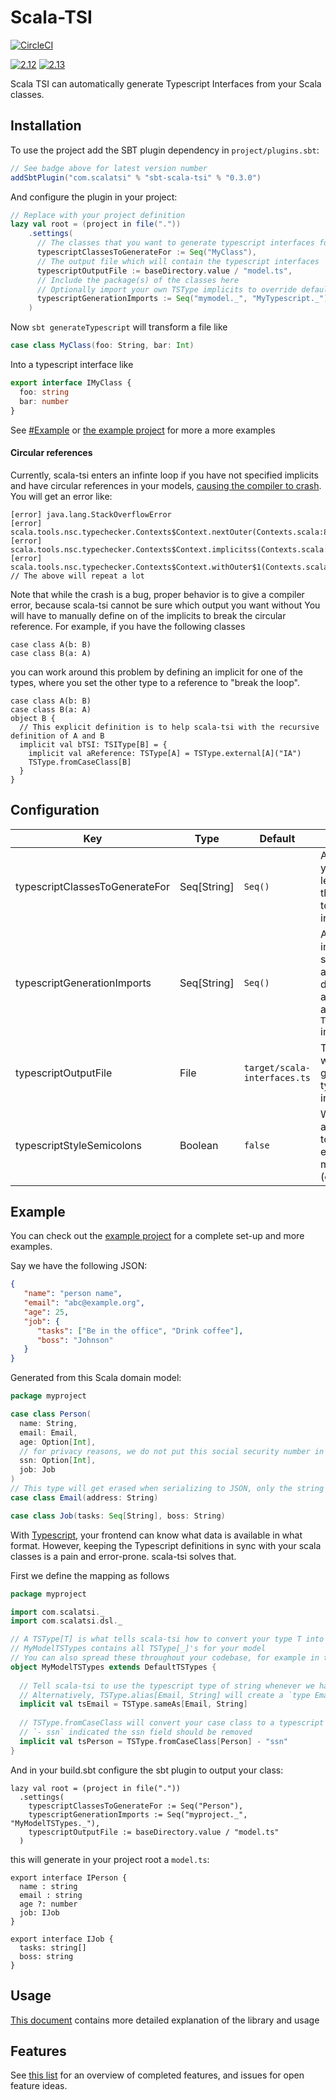 # Scala-TSI

[![CircleCI](https://img.shields.io/circleci/project/github/scala-tsi/scala-tsi/master.svg)](https://circleci.com/gh/scala-tsi/scala-tsi/)


[![2.12](https://img.shields.io/maven-central/v/com.scalatsi/scala-tsi_2.12.svg?label=2.12)](https://mvnrepository.com/artifact/com.scalatsi/scalatsi)
[![2.13](https://img.shields.io/maven-central/v/com.scalatsi/scala-tsi_2.13.svg?label=2.13)](https://mvnrepository.com/artifact/com.scalatsi/scalatsi)

Scala TSI can automatically generate Typescript Interfaces from your Scala classes.

## Installation

To use the project add the SBT plugin dependency in `project/plugins.sbt`:

```scala
// See badge above for latest version number
addSbtPlugin("com.scalatsi" % "sbt-scala-tsi" % "0.3.0")
```

And configure the plugin in your project:
```scala
// Replace with your project definition
lazy val root = (project in file("."))
    .settings(
      // The classes that you want to generate typescript interfaces for
      typescriptClassesToGenerateFor := Seq("MyClass"),
      // The output file which will contain the typescript interfaces
      typescriptOutputFile := baseDirectory.value / "model.ts",
      // Include the package(s) of the classes here
      // Optionally import your own TSType implicits to override default default generated
      typescriptGenerationImports := Seq("mymodel._", "MyTypescript._")
    )
```

Now `sbt generateTypescript` will transform a file like
```scala
case class MyClass(foo: String, bar: Int)
```

Into a typescript interface like
```typescript
export interface IMyClass {
  foo: string
  bar: number
}
```

See [#Example](#Example) or [the example project](example/) for more a more examples

#### Circular references

Currently, scala-tsi enters an infinte loop if you have not specified implicits and have circular references in your models, [causing the compiler to crash](https://github.com/scala-tsi/scala-tsi/issues/66).
You will get an error like:
```
[error] java.lang.StackOverflowError
[error] scala.tools.nsc.typechecker.Contexts$Context.nextOuter(Contexts.scala:809)
[error] scala.tools.nsc.typechecker.Contexts$Context.implicitss(Contexts.scala:1092)
[error] scala.tools.nsc.typechecker.Contexts$Context.withOuter$1(Contexts.scala:1095)
// The above will repeat a lot
```
Note that while the crash is a bug, proper behavior is to give a compiler error, because scala-tsi cannot be sure which output you want without 
You will have to manually define on of the implicits to break the circular reference.
For example, if you have the following classes

```
case class A(b: B)
case class B(a: A)
```

you can work around this problem by defining an implicit for one of the types, where you set the other type to a reference to "break the loop".
```
case class A(b: B)
case class B(a: A)
object B {
  // This explicit definition is to help scala-tsi with the recursive definition of A and B
  implicit val bTSI: TSIType[B] = {
    implicit val aReference: TSType[A] = TSType.external[A]("IA")
    TSType.fromCaseClass[B]
  }
}
```

## Configuration

| Key | Type | Default | Description |
| --- | ---- | ------- | ----------- |
| typescriptClassesToGenerateFor | Seq[String] | `Seq()` | A list of all your (top-level) classes that you want to generate interfaces for |
| typescriptGenerationImports | Seq[String] | `Seq()` | A list of all imports. This should import all classes you defined above, as well as custom `TSType` implicits |
| typescriptOutputFile | File | `target/scala-interfaces.ts`| The output file with generated typescript interfaces |
| typescriptStyleSemicolons | Boolean | `false` | Whether to add booleans to the exported model (experimental) |

## Example

You can check out the [example project](example/) for a complete set-up and more examples.

Say we have the following JSON:
```json
{
   "name": "person name",
   "email": "abc@example.org",
   "age": 25,
   "job": {
      "tasks": ["Be in the office", "Drink coffee"],
      "boss": "Johnson"
   }
}
```

Generated from this Scala domain model:
```scala
package myproject

case class Person(
  name: String,
  email: Email,
  age: Option[Int],
  // for privacy reasons, we do not put this social security number in the JSON
  ssn: Option[Int],
  job: Job
)
// This type will get erased when serializing to JSON, only the string remains
case class Email(address: String)

case class Job(tasks: Seq[String], boss: String)

```

With [Typescript](https://www.typescriptlang.org/), your frontend can know what data is available in what format.
However, keeping the Typescript definitions in sync with your scala classes is a pain and error-prone. scala-tsi solves that.

First we define the mapping as follows
```scala
package myproject

import com.scalatsi._
import com.scalatsi.dsl._

// A TSType[T] is what tells scala-tsi how to convert your type T into typescript
// MyModelTSTypes contains all TSType[_]'s for your model
// You can also spread these throughout your codebase, for example in the same place where your JSON (de)serializers
object MyModelTSTypes extends DefaultTSTypes {
 
  // Tell scala-tsi to use the typescript type of string whenever we have an Email type
  // Alternatively, TSType.alias[Email, String] will create a `type Email = string` entry in the typescript file
  implicit val tsEmail = TSType.sameAs[Email, String]
  
  // TSType.fromCaseClass will convert your case class to a typescript definition
  // `- ssn` indicated the ssn field should be removed
  implicit val tsPerson = TSType.fromCaseClass[Person] - "ssn"
}
```

And in your build.sbt configure the sbt plugin to output your class:
```
lazy val root = (project in file("."))
  .settings(
    typescriptClassesToGenerateFor := Seq("Person"),
    typescriptGenerationImports := Seq("myproject._", "MyModelTSTypes._"),
    typescriptOutputFile := baseDirectory.value / "model.ts"
  )
```

this will generate in your project root a `model.ts`:
```
export interface IPerson {
  name : string
  email : string
  age ?: number
  job: IJob
}

export interface IJob {
  tasks: string[]
  boss: string
}
```

## Usage

[This document](doc/workings.md) contains more detailed explanation of the library and usage

## Features

See [this list](https://github.com/scala-tsi/scala-tsi/issues/1) for an overview of completed features, and issues for open feature ideas.
